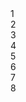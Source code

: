 <!DOCTYPE html>
<html lang="en">
<head>
    <meta charset="UTF-8">
    <meta http-equiv="X-UA-Compatible" content="IE=edge">
    <meta name="viewport" content="width=device-width, initial-scale=1.0">
    <title>Learn Flexbox</title>
    <link rel="stylesheet" href="style.css">
</head>
<body>
    <div class="container">
        <div class="item one">1</div>
        <div class="item two">2</div>
        <div class="item three">3</div>
        <div class="item four">4</div>
        <div class="item five">5</div>
        <div class="item six">6</div>
        <div class="item seven">7</div>
        <div class="item eight">8 </div>
    </div>
    
</body>
</html>
